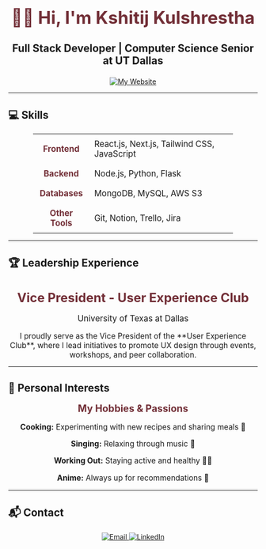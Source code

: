 <div align="center">
  <h1 style="color:#722F37; font-size: 2.5em;">👋🏽 Hi, I'm <b>Kshitij Kulshrestha</b></h1>
  <h3 style="font-size: 1.5em;">Full Stack Developer | Computer Science Senior at UT Dallas</h3>
  <a href="https://kshitijkulshrestha.me/">
    <img src="https://img.shields.io/badge/-My%20Website-722F37?style=for-the-badge&logo=vercel&logoColor=white" alt="My Website">
  </a>
</div>

---

## 💻 **Skills**

<div align="center">
  <table style="width: 80%; margin: auto; border-collapse: collapse; font-size: 1.2em;">
    <tr>
      <td align="center" style="padding: 10px; font-weight: bold; color: #722F37;">Frontend</td>
      <td style="padding: 10px;">React.js, Next.js, Tailwind CSS, JavaScript</td>
    </tr>
    <tr>
      <td align="center" style="padding: 10px; font-weight: bold; color: #722F37;">Backend</td>
      <td style="padding: 10px;">Node.js, Python, Flask</td>
    </tr>
    <tr>
      <td align="center" style="padding: 10px; font-weight: bold; color: #722F37;">Databases</td>
      <td style="padding: 10px;">MongoDB, MySQL, AWS S3</td>
    </tr>
    <tr>
      <td align="center" style="padding: 10px; font-weight: bold; color: #722F37;">Other Tools</td>
      <td style="padding: 10px;">Git, Notion, Trello, Jira</td>
    </tr>
  </table>
</div>

---

## 🏆 **Leadership Experience**

<div align="center">
  <h3 style="color: #722F37; font-size: 1.8em; margin-bottom: 5px;">Vice President - User Experience Club</h3>
  <p style="font-size: 1.2em;">University of Texas at Dallas</p>
</div>

<div style="text-align: center; font-size: 1.1em;">
  I proudly serve as the Vice President of the **User Experience Club**, where I lead initiatives to promote UX design through events, workshops, and peer collaboration.
</div>

---

## 🎨 **Personal Interests**

<div align="center" style="font-size: 1.4em; color: #722F37; font-weight: bold; margin-bottom: 10px;">
  My Hobbies & Passions
</div>

<div align="center" style="font-size: 1.1em;">
  <p><strong>Cooking:</strong> Experimenting with new recipes and sharing meals 🍳</p>
  <p><strong>Singing:</strong> Relaxing through music 🎵</p>
  <p><strong>Working Out:</strong> Staying active and healthy 🏋️‍♂️</p>
  <p><strong>Anime:</strong> Always up for recommendations 🎥</p>
</div>

---

## 📬 **Contact**

<div align="center" style="margin-top: 20px;">
  <a href="mailto:kshitijkuls6@gmail.com">
    <img src="https://img.shields.io/badge/-Email-722F37?style=for-the-badge&logo=gmail&logoColor=white" alt="Email">
  </a>
  <a href="https://www.linkedin.com/in/kshitij-kulshrestha/">
    <img src="https://img.shields.io/badge/-LinkedIn-722F37?style=for-the-badge&logo=linkedin&logoColor=white" alt="LinkedIn">
  </a>
</div>
